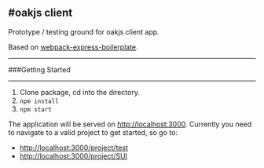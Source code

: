#oakjs client
---


Prototype / testing ground for oakjs client app.

Based on [webpack-express-boilerplate](https://github.com/christianalfoni/webpack-express-boilerplate).

---
###Getting Started

---
1. Clone package, cd into the directory.
2. `npm install`
3. `npm start`

The application will be served on [http://localhost:3000](http://localhost:3000).
Currently you need to navigate to a valid project to get started, so go to:

* [http://localhost:3000/project/test](http://localhost:3000/project/test)
* [http://localhost:3000/project/SUI](http://localhost:3000/project/SUI)

